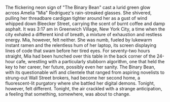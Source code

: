 The flickering neon sign of "The Binary Bean" cast a lurid green glow across Amelia "Mia" Rodriguez's rain-streaked glasses.  She shivered, pulling her threadbare cardigan tighter around her as a gust of wind whipped down Bleecker Street, carrying the scent of burnt coffee and damp asphalt.  It was 3:17 am in Greenwich Village, New York City, a time when the city exhaled a different kind of breath, a mixture of exhaustion and restless energy. Mia, however, felt neither.  She was numb, fueled by lukewarm instant ramen and the relentless hum of her laptop, its screen displaying lines of code that swam before her tired eyes.  For seventy-two hours straight, Mia had been hunched over this table in the back corner of the 24-hour cafe, wrestling with a particularly stubborn algorithm, one that held the key to her career, her future, possibly even her sanity.  The Binary Bean, with its questionable wifi and clientele that ranged from aspiring novelists to strung-out Wall Street brokers, had become her second home, a fluorescent-lit purgatory where she battled her digital demons.  Tonight, however, felt different.  Tonight, the air crackled with a strange anticipation, a feeling that something, somewhere, was about to change.
